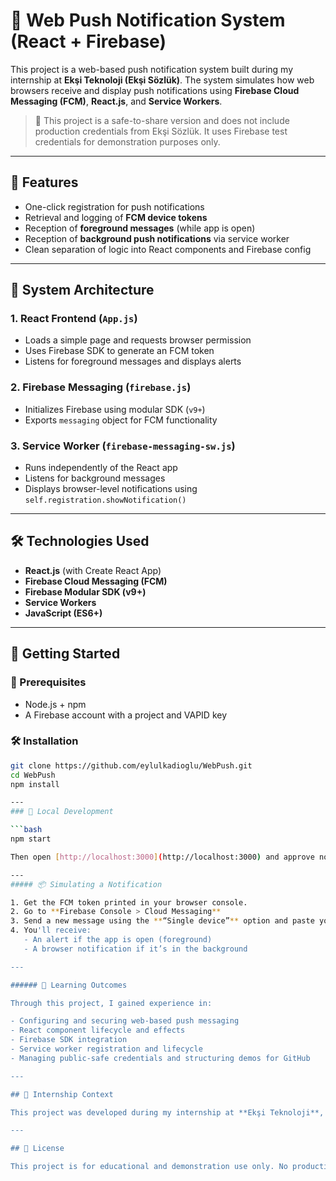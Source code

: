 # 🔔 Web Push Notification System (React + Firebase)

This project is a web-based push notification system built during my internship at **Ekşi Teknoloji (Ekşi Sözlük)**. The system simulates how web browsers receive and display push notifications using **Firebase Cloud Messaging (FCM)**, **React.js**, and **Service Workers**.

> 🚨 This project is a safe-to-share version and does not include production credentials from Ekşi Sözlük. It uses Firebase test credentials for demonstration purposes only.

---

## 🌟 Features

- One-click registration for push notifications
- Retrieval and logging of **FCM device tokens**
- Reception of **foreground messages** (while app is open)
- Reception of **background push notifications** via service worker
- Clean separation of logic into React components and Firebase config

---

## 🧠 System Architecture

### 1. React Frontend (`App.js`)
- Loads a simple page and requests browser permission
- Uses Firebase SDK to generate an FCM token
- Listens for foreground messages and displays alerts

### 2. Firebase Messaging (`firebase.js`)
- Initializes Firebase using modular SDK (`v9+`)
- Exports `messaging` object for FCM functionality

### 3. Service Worker (`firebase-messaging-sw.js`)
- Runs independently of the React app
- Listens for background messages
- Displays browser-level notifications using `self.registration.showNotification()`

---

## 🛠 Technologies Used

- **React.js** (with Create React App)
- **Firebase Cloud Messaging (FCM)**
- **Firebase Modular SDK (v9+)**
- **Service Workers**
- **JavaScript (ES6+)**

---

## 🚀 Getting Started

### 🔧 Prerequisites
- Node.js + npm
- A Firebase account with a project and VAPID key

### 🛠 Installation

```bash
git clone https://github.com/eylulkadioglu/WebPush.git
cd WebPush
npm install

---
### 🧪 Local Development

```bash
npm start

Then open [http://localhost:3000](http://localhost:3000) and approve notification permission in your browser.

---
##### 📦 Simulating a Notification

1. Get the FCM token printed in your browser console.
2. Go to **Firebase Console > Cloud Messaging**
3. Send a new message using the **“Single device”** option and paste your token.
4. You'll receive:
   - An alert if the app is open (foreground)
   - A browser notification if it’s in the background

---

###### 🧪 Learning Outcomes

Through this project, I gained experience in:

- Configuring and securing web-based push messaging
- React component lifecycle and effects
- Firebase SDK integration
- Service worker registration and lifecycle
- Managing public-safe credentials and structuring demos for GitHub

---

## 📄 Internship Context

This project was developed during my internship at **Ekşi Teknoloji**, and is part of a broader internal tool suite involving real-time notifications. This version has been adapted for public sharing and technical demonstration.

---

## 📄 License

This project is for educational and demonstration use only. No production credentials or private information from Ekşi Sözlük are included.
